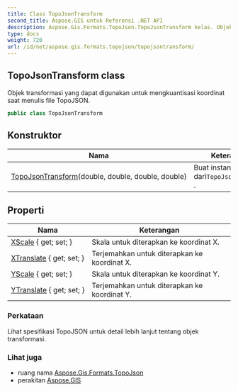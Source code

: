 ```yaml
---
title: Class TopoJsonTransform
second_title: Aspose.GIS untuk Referensi .NET API
description: Aspose.Gis.Formats.TopoJson.TopoJsonTransform kelas. Objek transformasi yang dapat digunakan untuk mengkuantisasi koordinat saat menulis file TopoJSON.
type: docs
weight: 720
url: /id/net/aspose.gis.formats.topojson/topojsontransform/
---
```

## TopoJsonTransform class

Objek transformasi yang dapat digunakan untuk mengkuantisasi koordinat saat menulis file TopoJSON.

```csharp
public class TopoJsonTransform
```

## Konstruktor

| Nama | Keterangan |
| --- | --- |
| [TopoJsonTransform](topojsontransform/)(double, double, double, double) | Buat instance baru dari`TopoJsonTransform` . |

## Properti

| Nama | Keterangan |
| --- | --- |
| [XScale](../../aspose.gis.formats.topojson/topojsontransform/xscale/) { get; set; } | Skala untuk diterapkan ke koordinat X. |
| [XTranslate](../../aspose.gis.formats.topojson/topojsontransform/xtranslate/) { get; set; } | Terjemahkan untuk diterapkan ke koordinat X. |
| [YScale](../../aspose.gis.formats.topojson/topojsontransform/yscale/) { get; set; } | Skala untuk diterapkan ke koordinat Y. |
| [YTranslate](../../aspose.gis.formats.topojson/topojsontransform/ytranslate/) { get; set; } | Terjemahkan untuk diterapkan ke koordinat Y. |

### Perkataan

Lihat spesifikasi TopoJSON untuk detail lebih lanjut tentang objek transformasi.

### Lihat juga

* ruang nama [Aspose.Gis.Formats.TopoJson](../../aspose.gis.formats.topojson/)
* perakitan [Aspose.GIS](../../)


